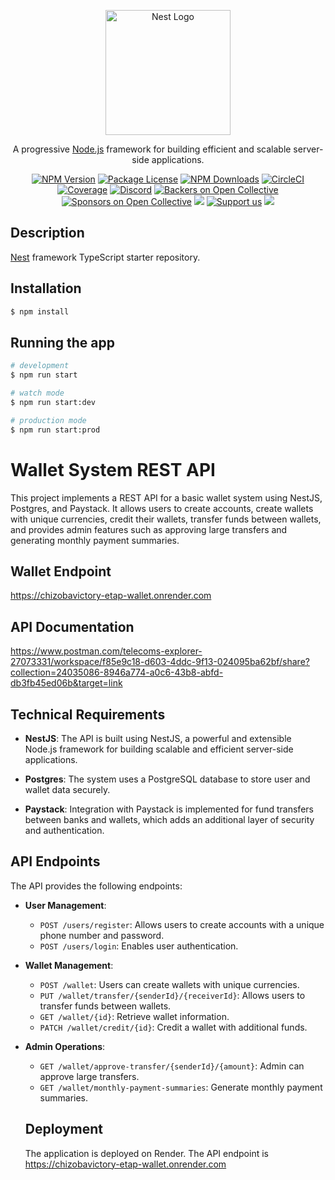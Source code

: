 <p align="center">
  <a href="http://nestjs.com/" target="blank"><img src="https://nestjs.com/img/logo-small.svg" width="200" alt="Nest Logo" /></a>
</p>

[circleci-image]: https://img.shields.io/circleci/build/github/nestjs/nest/master?token=abc123def456
[circleci-url]: https://circleci.com/gh/nestjs/nest

  <p align="center">A progressive <a href="http://nodejs.org" target="_blank">Node.js</a> framework for building efficient and scalable server-side applications.</p>
    <p align="center">
<a href="https://www.npmjs.com/~nestjscore" target="_blank"><img src="https://img.shields.io/npm/v/@nestjs/core.svg" alt="NPM Version" /></a>
<a href="https://www.npmjs.com/~nestjscore" target="_blank"><img src="https://img.shields.io/npm/l/@nestjs/core.svg" alt="Package License" /></a>
<a href="https://www.npmjs.com/~nestjscore" target="_blank"><img src="https://img.shields.io/npm/dm/@nestjs/common.svg" alt="NPM Downloads" /></a>
<a href="https://circleci.com/gh/nestjs/nest" target="_blank"><img src="https://img.shields.io/circleci/build/github/nestjs/nest/master" alt="CircleCI" /></a>
<a href="https://coveralls.io/github/nestjs/nest?branch=master" target="_blank"><img src="https://coveralls.io/repos/github/nestjs/nest/badge.svg?branch=master#9" alt="Coverage" /></a>
<a href="https://discord.gg/G7Qnnhy" target="_blank"><img src="https://img.shields.io/badge/discord-online-brightgreen.svg" alt="Discord"/></a>
<a href="https://opencollective.com/nest#backer" target="_blank"><img src="https://opencollective.com/nest/backers/badge.svg" alt="Backers on Open Collective" /></a>
<a href="https://opencollective.com/nest#sponsor" target="_blank"><img src="https://opencollective.com/nest/sponsors/badge.svg" alt="Sponsors on Open Collective" /></a>
  <a href="https://paypal.me/kamilmysliwiec" target="_blank"><img src="https://img.shields.io/badge/Donate-PayPal-ff3f59.svg"/></a>
    <a href="https://opencollective.com/nest#sponsor"  target="_blank"><img src="https://img.shields.io/badge/Support%20us-Open%20Collective-41B883.svg" alt="Support us"></a>
  <a href="https://twitter.com/nestframework" target="_blank"><img src="https://img.shields.io/twitter/follow/nestframework.svg?style=social&label=Follow"></a>
</p>
  <!--[![Backers on Open Collective](https://opencollective.com/nest/backers/badge.svg)](https://opencollective.com/nest#backer)
  [![Sponsors on Open Collective](https://opencollective.com/nest/sponsors/badge.svg)](https://opencollective.com/nest#sponsor)-->

## Description

[Nest](https://github.com/nestjs/nest) framework TypeScript starter repository.

## Installation

```bash
$ npm install
```

## Running the app

```bash
# development
$ npm run start

# watch mode
$ npm run start:dev

# production mode
$ npm run start:prod
```

# Wallet System REST API

This project implements a REST API for a basic wallet system using NestJS, Postgres, and Paystack. It allows users to create accounts, create wallets with unique currencies, credit their wallets, transfer funds between wallets, and provides admin features such as approving large transfers and generating monthly payment summaries.

## Wallet Endpoint

https://chizobavictory-etap-wallet.onrender.com

## API Documentation

https://www.postman.com/telecoms-explorer-27073331/workspace/f85e9c18-d603-4ddc-9f13-024095ba62bf/share?collection=24035086-8946a774-a0c6-43b8-abfd-db3fb45ed06b&target=link

## Technical Requirements

- **NestJS**: The API is built using NestJS, a powerful and extensible Node.js framework for building scalable and efficient server-side applications.

- **Postgres**: The system uses a PostgreSQL database to store user and wallet data securely.

- **Paystack**: Integration with Paystack is implemented for fund transfers between banks and wallets, which adds an additional layer of security and authentication.

## API Endpoints

The API provides the following endpoints:

- **User Management**:

  - `POST /users/register`: Allows users to create accounts with a unique phone number and password.
  - `POST /users/login`: Enables user authentication.

- **Wallet Management**:

  - `POST /wallet`: Users can create wallets with unique currencies.
  - `PUT /wallet/transfer/{senderId}/{receiverId}`: Allows users to transfer funds between wallets.
  - `GET /wallet/{id}`: Retrieve wallet information.
  - `PATCH /wallet/credit/{id}`: Credit a wallet with additional funds.

- **Admin Operations**:

  - `GET /wallet/approve-transfer/{senderId}/{amount}`: Admin can approve large transfers.
  - `GET /wallet/monthly-payment-summaries`: Generate monthly payment summaries.

  ## Deployment
  The application is deployed on Render. The API endpoint is https://chizobavictory-etap-wallet.onrender.com
